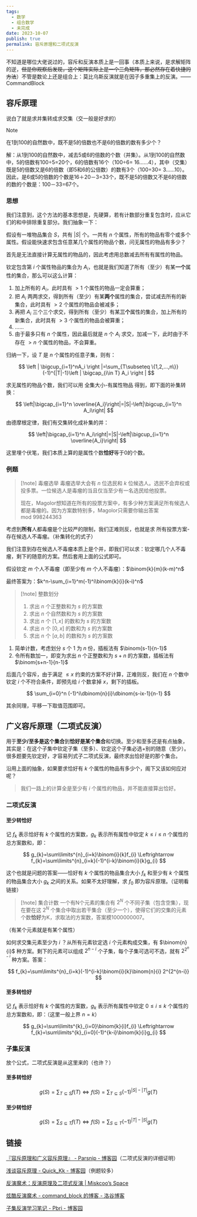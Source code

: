 ```yaml
---
tags:
  - 数学
  - 组合数学
  - 未完成
date: 2023-10-07
publish: true
permalink: 容斥原理和二项式反演
---
```


不知道是哪位大佬说过的，容斥和反演本质上是一回事（本质上来说，是求解矩阵的逆，~~但是你观察后发现，这个矩阵实际上是一个三角矩阵，那必然存在着快捷的方法~~）不管是数论上还是组合上：莫比乌斯反演就是在因子多重集上的反演。——CommandBlock

## 容斥原理

说白了就是求并集转成求交集（交一般是好求的）

> [!note] 
> 在1到100的自然数中，既不是5的倍数也不是6的倍数的数有多少个？

解：从1到100的自然数中，减去5或6的倍数的个数（并集）。从1到100的自然数中，5的倍数有100÷5=20个，6的倍数有16个（100÷6= 16……4），其中（交集）既是5的倍数又是6的倍数（即5和6的公倍数）的数有3个（100÷30= 3……10）。因此，是6或5的倍数的个数是16＋20－3=33个，既不是5的倍数又不是6的倍数的数的个数是：100－33=67个。

### 思想

我们注意到，这个方法的基本思想是，先硬算，若有计数部分重复包含时，应从它们的和中排除重复部分。我们抽象一下：

假设有一堆物品集合 $S$，共有 $|S|$ 个。一共有 $n$ 个属性，所有的物品有零个或多个属性。假设能快速求包含任意某几个属性的物品个数，问无属性的物品有多少？

首先是无法直接计算无属性的物品的，因此考虑用总数减去所有有属性的物品。

钦定包含第 $i$ 个属性物品的集合为 $A_i$，也就是我们知道了所有（至少）有某**一个**属性的集合，那么可以这么计算：

1. 加上所有的 $A_i$，此时具有 $\gt 1$ 个属性的物品一定会算重；
2. 把 $A_i$ 两两求交，得到所有（至少）有某**两个**属性的集合，尝试减去所有的新集合，此时具有 $\gt 2$ 个属性的物品会被减多；
3. 再把 $A_i$ 三个三个求交，得到所有（至少）有某**三个**属性的集合，加上所有的新集合，此时具有 $\gt 3$ 个属性的物品会被算重；
4. ……
5. 由于最多只有 $n$ 个属性，因此最后就是 $n$ 个 $A_i$ 求交，加减一下，此时由于不存在 $\gt n$ 个属性的物品，不会算重。

归纳一下，设 $T$ 是 $n$ 个属性的任意子集，则有：

$$
\left | \bigcup_{i=1}^nA_i \right |=\sum_{T\subseteq \{1,2,...,n\}}(-1)^{|T|-1}\left | \bigcap_{i\in T} A_i \right |
$$

求无属性的物品个数，我们可以用 全集大小-有属性物品 得到，即下面的补集转换：

$$
\left|\bigcap_{i=1}^n \overline{A_i}\right|=|S|-\left|\bigcup_{i=1}^n A_i\right|
$$

由德摩根定律，我们有交集转化成补集的并：

$$
\left|\bigcap_{i=1}^n A_i\right|=|S|-\left|\bigcup_{i=1}^n \overline{A_i}\right|
$$

这里埋个伏笔，我们本质上算的是属性个数**恰好**等于0的个数。

### 例题

> [!note] 毒瘤选举
> 毒瘤选举大会有 $n$ 位选民和 $k$ 位候选人。选民不会弃权或投多票。一位候选人是毒瘤的当且仅当至少有一名选民给他投票。
> 
> 现在，Magolor想知道在所有的投票方案中，有多少种方案满足所有候选人都是毒瘤的。因为方案数特别多，Magolor只需要你输出答案 mod 998244363

考虑到**所有**人都毒瘤是个比较严的限制，我们正难则反，也就是求 所有投票方案-存在候选人不毒瘤。（补集转化的式子）

我们注意到存在候选人不毒瘤本质上是个并，即我们可以求：钦定哪几个人不毒瘤，剩下的随意的方案。然后套用上面的公式即可。

假设钦定 $m$ 个人不毒瘤（即至少有 $m$ 个人不毒瘤）：$\binom{k}{m}(k-m)^n$

最终答案为：$k^n-\sum_{i=1}^m(-1)^i\binom{k}{i}(k-i)^n$

> [!note] 整数划分
> 1. 求出 $n$ 个正整数和为 $s$ 的方案数
> 2. 求出 $n$ 个自然数和为 $s$ 的方案数
> 3. 求出 $n$ 个 $[1,x]$ 的数和为 $s$ 的方案数
> 4. 求出 $n$ 个 $[0,x]$ 的数和为 $s$ 的方案数
> 5. 求出 $n$ 个 $[a,b]$ 的数和为 $s$ 的方案数
> 

1. 简单计数，考虑划分 $s$ 个 $1$ 为 $n$ 份，插板法有 $\binom{s-1}{n-1}$
2. 令所有数加一，即变为求出 $n$ 个正整数和为 $s+n$ 的方案数，插板法有 $\binom{s+n-1}{n-1}$

后面几个容斥，由于满足 $\leq x$ 约束的方案不好计算，正难则反，我们在 $n$ 个数中钦定 $i$ 个不符合条件，即预先给 $i$ 个数拿掉 $x$，剩下的插板。

$$
\sum_{i=0}^n (-1)^i\dbinom{n}{i}\dbinom{s-ix-1}{n-1}
$$

其余同理，平移一下取值范围即可。

## 广义容斥原理（二项式反演）

用于**至少/至多是这个集合**到**恰好是某个集合**和切换。至少和至多还是有点抽象，其实是：在这个子集中钦定子集（至多）、钦定这个子集必选+别的随意（至少）。很多题要先钦定好，才容易列式子二项式反演，最终求出恰好是的那个集合。

沿用上面的抽象，如果要求恰好有 $k$ 个属性的物品有多少个，阁下又该如何应对呢？

> 我们一路上的计算全是至少有 $i$ 个属性的物品，并不能直接算出恰好。

### 二项式反演

#### 至少转恰好

记 $f_k$ 表示恰好有 $k$ 个属性的方案数，$g_k$ 表示所有属性中钦定 $k \leq i \leq n$ 个属性的总方案数和，即：

$$
g_{k}=\sum\limits^{n}_{i=k}\binom{i}{k}f_{i}
\Leftrightarrow
f_{k}=\sum\limits^{n}_{i=k}(-1)^{i-k}\binom{i}{k}g_{i}
$$

这个也就是问题的答案——恰好有 $k$ 个属性的物品集合大小 $f_k$ 和至少有 $k$ 个属性的物品集合大小 $g_k$ 之间的关系。如果不太好理解，求 $f_0$ 即为容斥原理。（证明看链接）


> [!note] 集合计数
> 一个有N个元素的集合有 $2^N$ 个不同子集（包含空集），现在要在这 $2^N$ 个集合中取出若干集合（至少一个），使得它们的交集的元素个数**恰好**为K，求取法的方案数，答案模1000000007。

（有某个元素就是有某个属性）

如何求交集元素至少为 $i$ ？从所有元素钦定选 $i$ 个元素构成交集，有 $\binom{n}{i}$ 种方案。剩下的元素可以组成 $2^{n-i}$ 个子集，每个子集可选可不选，就有 $2^{2^{n-i}}$ 种方案。答案：

$$
f_{k}=\sum\limits^{n}_{i=k}(-1)^{i-k}\binom{i}{k}\binom{n}{i} 2^{2^{n-i}} 
$$

#### 至多转恰好

记 $f_k$ 表示恰好有 $k$ 个属性的方案数，$g_k$ 表示所有属性中钦定 $0 \leq i \leq k$ 个属性的总方案数和，即：（这里一般上界 $n=k$）

$$
g_{k}=\sum\limits^{k}_{i=0}\binom{k}{i}f_{i}
\Leftrightarrow
f_{k}=\sum\limits^{k}_{i=0}(-1)^{k-i}\binom{k}{i}g_{i}
$$

### 子集反演

放个公式，二项式反演是从这里来的（也许？）

#### 至多转恰好

$$
g(S)=\sum_{T\subseteq S}f(T)\Leftrightarrow f(S)=\sum_{T\subseteq S}(-1)^{|S|-|T|}g(T)
$$

#### 至少转恰好

$$
g(S)=\sum_{S\subseteq T}f(T)\Leftrightarrow f(S)=\sum_{S\subseteq T}(-1)^{|T|-|S|}g(T)
$$

## 链接

[『容斥原理和广义容斥原理』 - Parsnip - 博客园](https://www.cnblogs.com/Parsnip/p/11530658.html)（二项式反演的详细证明）

[浅谈容斥原理 - Quick\_Kk - 博客园](https://www.cnblogs.com/Quick-Kk/p/rongchi.html)（例题较多）

[反演魔术：反演原理及二项式反演 | Miskcoo’s Space](https://blog.miskcoo.com/2015/12/inversion-magic-binomial-inversion)

[炫酷反演魔术 - command\_block 的博客 - 洛谷博客](https://www.luogu.com.cn/blog/command-block/xuan-ku-fan-yan-mo-shu)

[子集反演学习笔记 - Pbri - 博客园](https://www.cnblogs.com/Pbriqwq/p/15429971.html)
